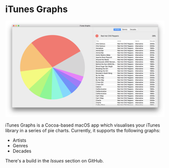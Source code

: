 # iTunes Graphs

![](screenshot.png)

iTunes Graphs is a Cocoa-based macOS app which visualises your iTunes library in a series of pie charts.
Currently, it supports the following graphs:

 - Artists
 - Genres
 - Decades

There's a build in the *Issues* section on GitHub.
